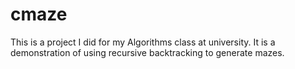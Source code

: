 # cmaze
This is a project I did for my Algorithms class at university. It is a demonstration of using recursive backtracking to generate mazes.
